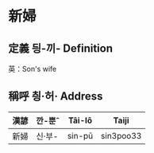 # 新婦
## 定義 딍-끼- Definition




英：Son's wife

## 稱呼 칑·허· Address

漢諺 | 깐-뿐ˆ | Tâi-lô | Taiji
--- | --- | --- | --- 
新婦 | 신·부- | sin-pū | sin3poo33 
